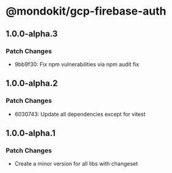 # @mondokit/gcp-firebase-auth

## 1.0.0-alpha.3

### Patch Changes

- 9bb9f30: Fix npm vulnerabilities via npm audit fix

## 1.0.0-alpha.2

### Patch Changes

- 6030743: Update all dependencies except for vitest

## 1.0.0-alpha.1

### Patch Changes

- Create a minor version for all libs with changeset
